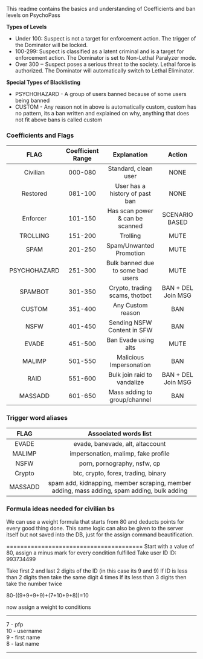 
This readme contains the basics and understanding of Coefficients and ban levels on PsychoPass

**Types of Levels**
- Under 100: Suspect is not a target for enforcement action. The trigger of the Dominator will be locked.
- 100-299: Suspect is classified as a latent criminal and is a target for enforcement action. The Dominator is set to Non-Lethal Paralyzer mode.
- Over 300 ‒ Suspect poses a serious threat to the society. Lethal force is authorized. The Dominator will automatically switch to Lethal Eliminator.

**Special Types of Blacklisting**
- PSYCHOHAZARD - A group of users banned because of some users being banned
- CUSTOM - Any reason not in above is automatically custom, custom has no pattern, its a ban written and explained on why, anything that does not fit above bans is called custom

### Coefficients and Flags

|     FLAG      | Coefficient Range |            Explanation            |       Action       |
| :-----------: | :---------------: | :-------------------------------: | :----------------: |
| Civilian      |      000-080      | Standard, clean user              |        NONE        |
| Restored      |      081-100      | User has a history of past ban    |        NONE        |
| Enforcer      |      101-150      | Has scan power & can be scanned   |   SCENARIO BASED   |
| TROLLING      |      151-200      | Trolling                          |        MUTE        |
| SPAM          |      201-250      | Spam/Unwanted Promotion           |        MUTE        |
| PSYCHOHAZARD  |      251-300      | Bulk banned due to some bad users |        MUTE        |        
| SPAMBOT       |      301-350      | Crypto, trading scams, thotbot    | BAN + DEL Join MSG |
| CUSTOM        |      351-400      | Any Custom reason                 |        BAN         |
| NSFW          |      401-450      | Sending NSFW Content in SFW       |        BAN         |
| EVADE         |      451-500      | Ban Evade using alts              |        MUTE        |
| MALIMP        |      501-550      | Malicious Impersonation           |        BAN         |
| RAID          |      551-600      | Bulk join raid to vandalize       | BAN + DEL Join MSG |
| MASSADD       |      601-650      | Mass adding to group/channel      |        BAN         |

### Trigger word aliases

| FLAG    |                                Associated words list                                        |
| :-----: | :-----------------------------------------------------------------------------------------: |
| EVADE   | evade, banevade, alt, altaccount                                                            | 
| MALIMP  | impersonation, malimp, fake profile                                                         | 
| NSFW    | porn, pornography, nsfw, cp                                                                 | 
| Crypto  | btc, crypto, forex, trading, binary                                                         | 
| MASSADD | spam add, kidnapping, member scraping, member adding, mass adding, spam adding, bulk adding | 

### Formula ideas needed for civilian bs 
We can use a weight formula that starts from 80 and deducts points for every good thing done. This same logic can also be given to the server itself but not saved into the DB, just for the assign command beautification.

=======================================
Start with a value of 80, assign a minus mark for every condition fulfilled 
Take user ID
ID: 993734499

Take first 2 and last 2 digits of the ID (in this case its 9 and 9)
If  ID is less than 2 digits then take the same digit 4 times 
If its less than 3 digits then take the number twice


80-((9+9+9+9)+(7+10+9+8))=10

now assign a weight to conditions 

<hr/>

7 - pfp \
10 - username \
9 - first name \
8 - last name 

<hr/>
